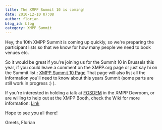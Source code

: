 ```yaml
---
title: The XMPP Summit 10 is coming!
date: 2010-12-10 07:08
author: florian
blog_id: blog
category: XMPP Summit
---
```


Hey, the 10th XMPP Summit is coming up quickly, so we're preparing the participant lists so that we know for how many people we need to book venues etc.

So it would be great if you're joining us for the Summit 10 in Brussels this year, if you could leave a comment on the XMPP.org page or just say hi on the Summit list.: [XMPP Summit 10 Page](http://xmpp.org/participate/the-xmpp-summit/xmpp-summit-10/)   That page will also list all the information you'll need to know about this years Summit (some parts are still work in progress :) ).

If you're interested in holding a talk at [FOSDEM](http://fosdem.org/2011/) in the XMPP Devroom, or are willing to help out at the XMPP Booth, check the Wiki for more information: [Link](http://wiki.xmpp.org/web/FOSDEM_2011)

Hope to see you all there!

Greets,
Florian
